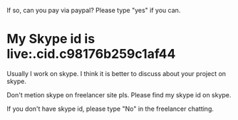 If so, can you pay via paypal?
Please type "yes" if you can.










# My Skype id is live:.cid.c98176b259c1af44

Usually I work on skype.
I think it is better to discuss about your project on skype.

Don't metion skype on freelancer site pls.
Please find my skype id on skype.

If you don't have skype id, please type "No" in the freelancer chatting.
